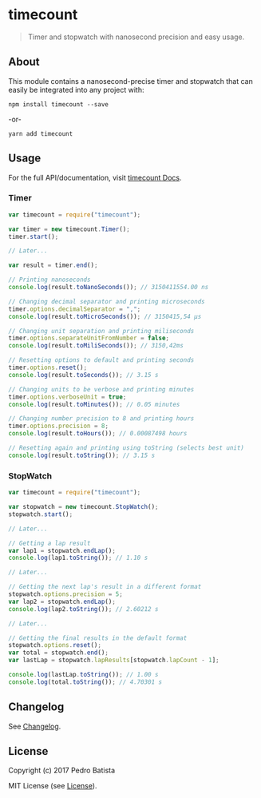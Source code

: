 # timecount

> Timer and stopwatch with nanosecond precision and easy usage.

## About

This module contains a nanosecond-precise timer and stopwatch that can easily be integrated into any project with:

`npm install timecount --save`

-or-

`yarn add timecount`

## Usage

For the full API/documentation, visit [timecount Docs](https://pjbatista.github.io/timecount/).

### Timer

```javascript
var timecount = require("timecount");

var timer = new timecount.Timer();
timer.start();

// Later...

var result = timer.end();

// Printing nanoseconds
console.log(result.toNanoSeconds()); // 3150411554.00 ns

// Changing decimal separator and printing microseconds
timer.options.decimalSeparator = ",";
console.log(result.toMicroSeconds()); // 3150415,54 μs

// Changing unit separation and printing miliseconds
timer.options.separateUnitFromNumber = false;
console.log(result.toMiliSeconds()); // 3150,42ms

// Resetting options to default and printing seconds
timer.options.reset();
console.log(result.toSeconds()); // 3.15 s

// Changing units to be verbose and printing minutes
timer.options.verboseUnit = true;
console.log(result.toMinutes()); // 0.05 minutes

// Changing number precision to 8 and printing hours
timer.options.precision = 8;
console.log(result.toHours()); // 0.00087498 hours

// Resetting again and printing using toString (selects best unit)
console.log(result.toString()); // 3.15 s
```

### StopWatch

```javascript
var timecount = require("timecount");

var stopwatch = new timecount.StopWatch();
stopwatch.start();

// Later...

// Getting a lap result
var lap1 = stopwatch.endLap();
console.log(lap1.toString()); // 1.10 s

// Later...

// Getting the next lap's result in a different format
stopwatch.options.precision = 5;
var lap2 = stopwatch.endLap();
console.log(lap2.toString()); // 2.60212 s

// Later...

// Getting the final results in the default format
stopwatch.options.reset();
var total = stopwatch.end();
var lastLap = stopwatch.lapResults[stopwatch.lapCount - 1];

console.log(lastLap.toString()); // 1.00 s
console.log(total.toString()); // 4.70301 s
```
## Changelog

See [Changelog](https://github.com/pjbatista/timecount/blob/master/CHANGES.md).

## License

Copyright (c) 2017 Pedro Batista

MIT License (see [License](https://github.com/pjbatista/timecount/blob/master/LICENSE)).
